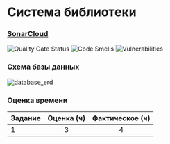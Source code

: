 # Система библиотеки

### [SonarCloud](https://sonarcloud.io/project/overview?id=kragelv_ciid-internship-library)
![Quality Gate Status](https://sonarcloud.io/api/project_badges/measure?project=kragelv_ciid-internship-library&metric=alert_status) ![Code Smells](https://sonarcloud.io/api/project_badges/measure?project=kragelv_ciid-internship-library&metric=code_smells) ![Vulnerabilities](https://sonarcloud.io/api/project_badges/measure?project=kragelv_ciid-internship-library&metric=vulnerabilities)


### Схема базы данных
![database_erd](https://github.com/user-attachments/assets/02d2a004-61b9-46b2-9f04-4f22efa9f5e4)


### Оценка времени
|Задание|Оценка (ч)|Фактическое (ч)|
|:-|:-:|:-:|
|1|3|4|